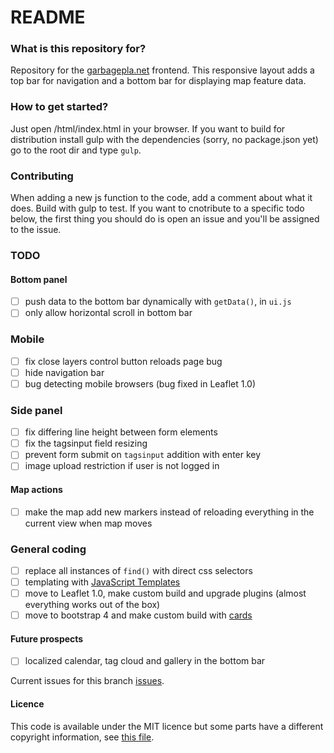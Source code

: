 # README #

### What is this repository for? ###
Repository for the [garbagepla.net](http://www.garbagepla.net) frontend. This responsive layout adds a top bar for navigation and a bottom bar for displaying map feature data.

### How to get started? ###
Just open /html/index.html in your browser. If you want to build for distribution install gulp with the dependencies (sorry, no package.json yet) go to the root dir and type `gulp`.

### Contributing
When adding a new js function to the code, add a comment about what it does. Build with gulp to test. If you want to cnotribute to a specific todo below, the first thing you should do is open an issue and you'll be assigned to the issue.

### TODO

#### Bottom panel
- [ ] push data to the bottom bar dynamically with `getData()`, in `ui.js`
- [ ] only allow horizontal scroll in bottom bar

### Mobile
- [ ] fix close layers control button reloads page bug
- [ ] hide navigation bar
- [ ] bug detecting mobile browsers (bug fixed in Leaflet 1.0)

### Side panel
- [ ] fix differing line height between form elements
- [ ] fix the tagsinput field resizing
- [ ] prevent form submit on `tagsinput` addition with enter key
- [ ] image upload restriction if user is not logged in

#### Map actions
- [ ] make the map add new markers instead of reloading everything in the current view when map moves

### General coding
- [ ] replace all instances of `find()` with direct css selectors
- [ ] templating with [JavaScript Templates](https://github.com/blueimp/JavaScript-Templates)
- [ ] move to Leaflet 1.0, make custom build and upgrade plugins (almost everything works out of the box)
- [ ] move to bootstrap 4 and make custom build with [cards](http://v4-alpha.getbootstrap.com/components/card)

#### Future prospects
- [ ] localized calendar, tag cloud and gallery in the bottom bar

Current issues for this branch [issues](https://github.com/garbageplanet/web-ui/labels/branch%3Abottom-bar).

#### Licence
This code is available under the MIT licence but some parts have a different copyright information, see [this file](https://github.com/garbageplanet/web-ui/blob/dev/license.md).
